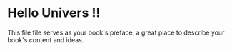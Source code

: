 # Hello Univers !!

This file file serves as your book's preface, a great place to describe your book's content and ideas.

